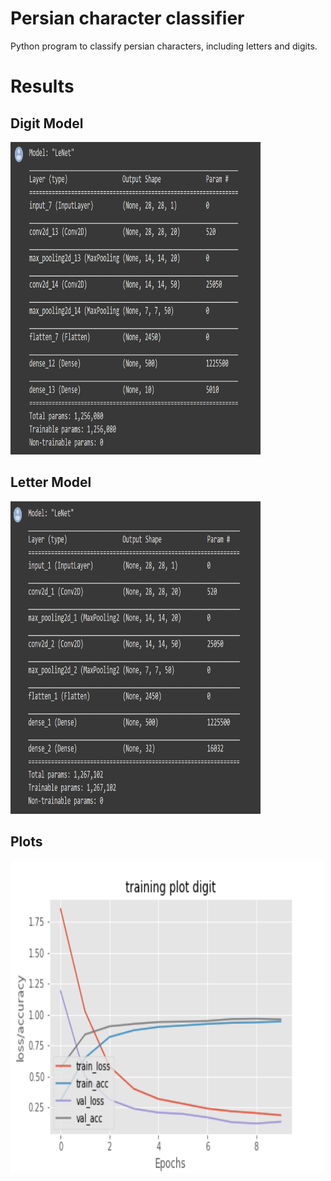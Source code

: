 # Persian character classifier
Python program to classify persian characters, including letters and digits.

# Results
## Digit Model
<img src="https://github.com/taravatp/Persian_character_classifier/blob/main/model_digit.png" width="400" height="500">

## Letter Model
<img src="https://github.com/taravatp/Persian_character_classifier/blob/main/model_letter.png" width="400" height="500">

## Plots
<img src="https://github.com/taravatp/Persian_character_classifier/blob/main/training_plot_digit.png" width="500" height="500">
